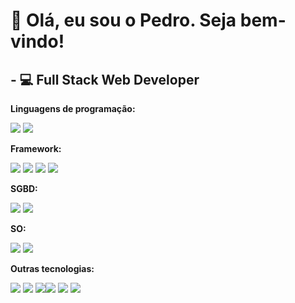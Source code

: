 # 👋 Olá, eu sou o Pedro. Seja bem-vindo!

## - 💻 Full Stack Web Developer

<b>Linguagens de programação: </b><br>

<img src="https://img.shields.io/badge/PHP-777BB4?style=for-the-badge&logo=php&logoColor=white" /> <img src="https://img.shields.io/badge/JavaScript-323330?style=for-the-badge&logo=javascript&logoColor=F7DF1E"/>

<b>Framework:</b><br>

<img src="https://img.shields.io/badge/Laravel-FF4500?style=for-the-badge&logo=laravel&logoColor=white" />  <img src="https://img.shields.io/badge/Apache-D22128?style=for-the-badge&logo=Apache&logoColor=white">  <img src="https://img.shields.io/badge/Bootstrap-563D7C?style=for-the-badge&logo=bootstrap&logoColor=white" />  <img src="https://img.shields.io/badge/Docker-2CA5E0?style=for-the-badge&logo=docker&logoColor=white" />

<b>SGBD:</b><br>

<img src="https://img.shields.io/badge/MySQL-363636?style=for-the-badge&logo=mysql&logoColor=white" />  <img src="https://img.shields.io/badge/MongoDB-3CB371?style=for-the-badge&logo=MongoDB&logoColor=white" /> 

<b>SO:</b><br>

<img src="https://img.shields.io/badge/Linux-FCC624?style=for-the-badge&logo=linux&logoColor=black" /> <img src="https://img.shields.io/badge/Windows-0078D6?style=for-the-badge&logo=windows&logoColor=white" />

<b>Outras tecnologias:</b><br> 

<img src="https://img.shields.io/badge/Postman-FF6C37?style=for-the-badge&logo=Postman&logoColor=white"/>  <img src="https://img.shields.io/badge/Bitbucket-0747a6?style=for-the-badge&logo=bitbucket&logoColor=white"/>  <img src="https://img.shields.io/badge/GitHub-100000?style=for-the-badge&logo=github&logoColor=white" /><img src="https://img.shields.io/badge/Wordpress-21759B?style=for-the-badge&logo=wordpress&logoColor=white" />  <img src="https://img.shields.io/badge/HTML5-E34F26?style=for-the-badge&logo=html5&logoColor=white" /> <img src="https://img.shields.io/badge/CSS3-1572B6?style=for-the-badge&logo=css3&logoColor=white" />

